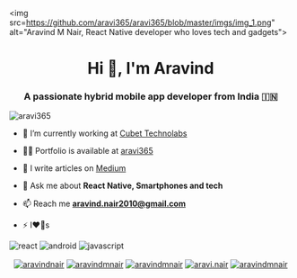 
 

<img src=https://github.com/aravi365/aravi365/blob/master/imgs/img_1.png" alt="Aravind M Nair, React Native developer who loves tech and gadgets">
<h1 align="center">Hi 👋, I'm Aravind</h1>
<h3 align="center">A passionate hybrid mobile app developer from India 🇮🇳</h3>
<p align="left"> <img src="https://komarev.com/ghpvc/?username=aravi365" alt="aravi365" /> </p>

- 🔭 I’m currently working at  [Cubet Technolabs](https://cubettech.com/)

- 👨‍💻 Portfolio is available at [aravi365](https://aravi365.github.io)

- 📝 I write articles on [Medium](https://medium.com/@aravindmnair)

- 💬 Ask me about **React Native, Smartphones and tech**

- 📫 Reach me **aravind.nair2010@gmail.com**

- ⚡ I❤️📱s
 
<p align="left"><img src="https://konpa.github.io/devicon/devicon.git/icons/react/react-original-wordmark.svg" alt="react" width="20" height="20"/> <img src="https://konpa.github.io/devicon/devicon.git/icons/android/android-original-wordmark.svg" alt="android" width="20" height="20"/> <img src="https://konpa.github.io/devicon/devicon.git/icons/javascript/javascript-original.svg" alt="javascript" width="20" heiglht="20"/></p><p align="center">

<p align="center">
<a href="https://twitter.com/aravindnair" target="blank"><img align="center" src="https://cdn.jsdelivr.net/npm/simple-icons@3.0.1/icons/twitter.svg" alt="aravindnair" height="20" width="20" /></a>
<a href="https://linkedin.com/in/aravindmnair" target="blank"><img align="center" src="https://cdn.jsdelivr.net/npm/simple-icons@3.0.1/icons/linkedin.svg" alt="aravindmnair" height="20" width="20" /></a>
<a href="https://fb.com/aravindmnair" target="blank"><img align="center" src="https://cdn.jsdelivr.net/npm/simple-icons@3.0.1/icons/facebook.svg" alt="aravindmnair" height="20" width="20" /></a>
<a href="https://instagram.com/aravi.nair" target="blank"><img align="center" src="https://cdn.jsdelivr.net/npm/simple-icons@3.0.1/icons/instagram.svg" alt="aravi.nair" height="20" width="20" /></a>
<a href="https://medium.com/@aravindmnair" target="blank"><img align="center" src="https://cdn.jsdelivr.net/npm/simple-icons@3.0.1/icons/medium.svg" alt="aravindmnair" height="20" width="20" /></a>
</p>
